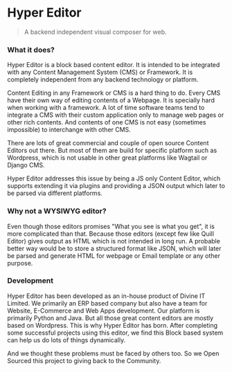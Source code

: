 # Hyper Editor

> A backend independent visual composer for web.

### What it does?
Hyper Editor is a block based content editor. It is intended to be integrated with any Content Management System (CMS) or Framework. It is completely independent from any backend technology or platform.

Content Editing in any Framework or CMS is a hard thing to do. Every CMS have their own way
of editing contents of a Webpage. It is specially hard when working with a framework. A lot of time software teams tend to integrate a CMS with their custom application only to manage web pages or other rich contents. And contents of one CMS is not easy (sometimes impossible) to interchange with other CMS.

There are lots of great commercial and couple of open source Content Editors out there. But most of them are build for specific platform such as Wordpress, which is not usable in other great platforms like Wagtail or Django CMS.

Hyper Editor addresses this issue by being a JS only Content Editor, which supports extending it via plugins and providing a JSON output which later to be parsed via different platforms.

### Why not a WYSIWYG editor?
Even though those editors promises "What you see is what you get", it is more complicated than that. Because those editors (except few like Quill Editor) gives output as HTML which is not intended in long run. A probable better way would be to store a structured format like JSON, which will later be parsed and generate HTML for webpage or Email template or any other purpose.

### Development
Hyper Editor has been developed as an in-house product of Divine IT Limited. We primarily an ERP based company but also have a team for Website, E-Commerce and Web Apps development. Our platform is primarily Python and Java. But all those great content editors are mostly based on Wordpress. This is why Hyper Editor has born. After completing some successful projects using this editor, we find this Block based system can help us do lots of things dynamically.

And we thought these problems must be faced by others too. So we Open Sourced this project to giving back to the Community.
